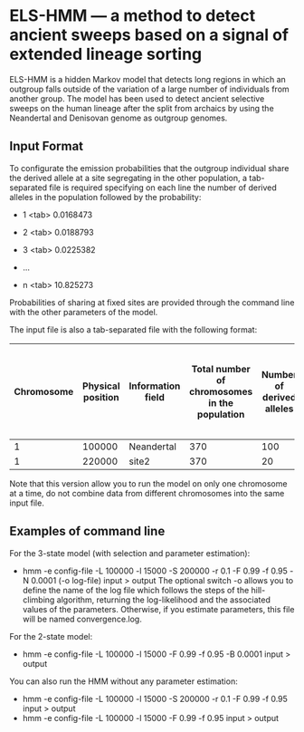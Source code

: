 # ELS-HMM — a method to detect ancient sweeps based on a signal of extended lineage sorting
ELS-HMM is a hidden Markov model that detects long regions in which an outgroup falls outside of the variation of a large number of individuals from another group. The model has been used to detect ancient selective sweeps on the human lineage after the split from archaics by using the Neandertal and Denisovan genome as outgroup genomes.

## Input Format
To configurate the emission probabilities that the outgroup individual share the derived allele at a site segregating in the other population, a tab-separated file is required specifying on each line the number of derived alleles in the population followed by the probability:

- 1 \<tab> 0.0168473

- 2 \<tab> 0.0188793

- 3 \<tab> 0.0225382

- ...

- n \<tab> 10.825273

Probabilities of sharing at fixed sites are provided through the command line with the other parameters of the model.

The input file is also a tab-separated file with the following format:

Chromosome | Physical position | Information field | Total number of chromosomes in the population | Number of derived alleles | State of the outgroup individual: A for Ancestral and D for Derived | Genetic distance from the previous site
---------- | ----------------- | ----------------- | --------------------------------------------- | ------------------------- | ------------------------------------------------------------------- | ---------------------------------------
1 | 100000 | Neandertal | 370 | 100 | D | 0.0001
1 | 220000 | site2 | 370 | 20 | A | 0.0012

Note that this version allow you to run the model on only one chromosome at a time, do not combine data from different chromosomes into the same input file. 

## Examples of command line

For the 3-state model (with selection and parameter estimation):
- hmm -e config-file -L 100000 -l 15000 -S 200000 -r 0.1 -F 0.99 -f 0.95 -N 0.0001 (-o log-file) input > output
The optional switch -o allows you to define the name of the log file which follows the steps of the hill-climbing algorithm, returning the log-likelihood and the associated values of the parameters. Otherwise, if you estimate parameters, this file will be named convergence.log.

For the 2-state model:
- hmm -e config-file -L 100000 -l 15000 -F 0.99 -f 0.95 -B 0.0001 input > output

You can also run the HMM without any parameter estimation:
- hmm -e config-file -L 100000 -l 15000 -S 200000 -r 0.1 -F 0.99 -f 0.95 input > output
- hmm -e config-file -L 100000 -l 15000 -F 0.99 -f 0.95 input > output
